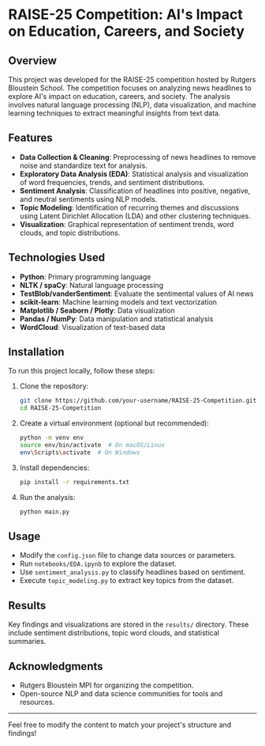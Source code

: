 # RAISE-25 Competition: AI's Impact on Education, Careers, and Society

## Overview
This project was developed for the RAISE-25 competition hosted by Rutgers Bloustein School. The competition focuses on analyzing news headlines to explore AI's impact on education, careers, and society. The analysis involves natural language processing (NLP), data visualization, and machine learning techniques to extract meaningful insights from text data.

## Features
- **Data Collection & Cleaning**: Preprocessing of news headlines to remove noise and standardize text for analysis.
- **Exploratory Data Analysis (EDA)**: Statistical analysis and visualization of word frequencies, trends, and sentiment distributions.
- **Sentiment Analysis**: Classification of headlines into positive, negative, and neutral sentiments using NLP models.
- **Topic Modeling**: Identification of recurring themes and discussions using Latent Dirichlet Allocation (LDA) and other clustering techniques.
- **Visualization**: Graphical representation of sentiment trends, word clouds, and topic distributions.

## Technologies Used
- **Python**: Primary programming language
- **NLTK / spaCy**: Natural language processing
- **TestBlob/vanderSentiment**: Evaluate the sentimental values of AI news
- **scikit-learn**: Machine learning models and text vectorization
- **Matplotlib / Seaborn / Plotly**: Data visualization
- **Pandas / NumPy**: Data manipulation and statistical analysis
- **WordCloud**: Visualization of text-based data

## Installation
To run this project locally, follow these steps:

1. Clone the repository:
   ```sh
   git clone https://github.com/your-username/RAISE-25-Competition.git
   cd RAISE-25-Competition
   ```
2. Create a virtual environment (optional but recommended):
   ```sh
   python -m venv env
   source env/bin/activate  # On macOS/Linux
   env\Scripts\activate  # On Windows
   ```
3. Install dependencies:
   ```sh
   pip install -r requirements.txt
   ```
4. Run the analysis:
   ```sh
   python main.py
   ```

## Usage
- Modify the `config.json` file to change data sources or parameters.
- Run `notebooks/EDA.ipynb` to explore the dataset.
- Use `sentiment_analysis.py` to classify headlines based on sentiment.
- Execute `topic_modeling.py` to extract key topics from the dataset.

## Results
Key findings and visualizations are stored in the `results/` directory. These include sentiment distributions, topic word clouds, and statistical summaries.

## Acknowledgments
- Rutgers Bloustein MPI for organizing the competition.
- Open-source NLP and data science communities for tools and resources.

---
Feel free to modify the content to match your project's structure and findings!

